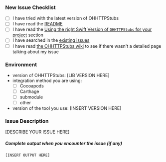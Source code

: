 <!-- Thanks for taking the time to report your issue with OHHTTPStubs! When submitting your issue, please make sure to check the following boxes by putting an x in each appropriate [ ] so we can fully understand the context of your problem and help you better -->

### New Issue Checklist

- [ ] I have tried with the latest version of OHHTTPStubs
- [ ] I have read the [README](https://github.com/AliSoftware/OHHTTPStubs/blob/master/README.md)
- [ ] I have read the [Using the right Swift Version of `OHHTTPStubs` for your project](https://github.com/AliSoftware/OHHTTPStubs#using-the-right-swift-version-of-ohhttpstubs-for-your-project) section
- [ ] I have searched in the [existing issues](https://github.com/AliSoftware/OHHTTPStubs/issues?utf8=✓&q=is%3Aissue)
- [ ] I have read [the OHHTTPStubs wiki](https://github.com/AliSoftware/OHHTTPStubs/wiki) to see if there wasn't a detailed page talking about my issue

### Environment

- version of OHHTTPStubs: [LIB VERSION HERE]
- integration method you are using:
  * [ ] Cocoapods
  * [ ] Carthage
  * [ ] submodule
  * [ ] other
- version of the tool you use: [INSERT VERSION HERE]

### Issue Description

[DESCRIBE YOUR ISSUE HERE]

##### Complete output when you encounter the issue (if any)

```
[INSERT OUTPUT HERE]
```
